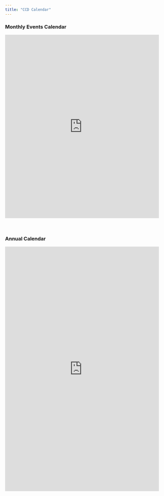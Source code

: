 ```yaml
---
title: "CCD Calendar"
---
```


<div>
    <h3>Monthly Events Calendar</h3>
    <div class="container-iframe">
        <iframe class="responsive-iframe" src="https://calendar.google.com/calendar/embed?src=c_58ad3ab7313e894def101c6a623ad0ca167d12e96eee51c7c2eecec458672379%40group.calendar.google.com&ctz=America%2FLos_Angeles" width="100%" height="600" style="border: 0" frameborder="0"></iframe>
    </div>
    <br> <br>
    <h3>Annual Calendar</h3>
    <div class="container-iframe">
        <iframe class="responsive-iframe" src="https://drive.google.com/file/d/1VO-YwsI_vf5WddZP_nYJvIo9xnt6_CLf/preview" width="100%" height="800" style="border: 0" frameborder="0" ></iframe>
    </div>
</div>
